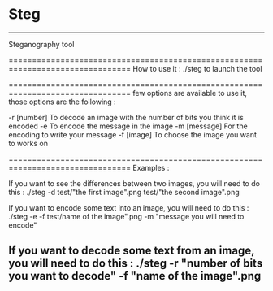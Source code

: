 # Steg
--------------------------------------------------------------------------------
Steganography tool

================================================================================
How to use it :
./steg to launch the tool


================================================================================
few options are available to use it, those options are the following :

-r [number] To decode an image with the number of bits you think it is encoded
-e To encode the message in the image
-m [message] For the encoding to write your message
-f [image] To choose the image you want to works on


================================================================================
Examples :

If you want to see the differences between two images, you will need to do this : 
./steg -d test/"the first image".png test/"the second image".png

If you want to encode some text into an image, you will need to do this :
./steg -e -f test/name of the image".png -m "message you will need to encode"

If you want to decode some text from an image, you will need to do this :
./steg -r "number of bits you want to decode" -f "name of the image".png
--------------------------------------------------------------------------------
